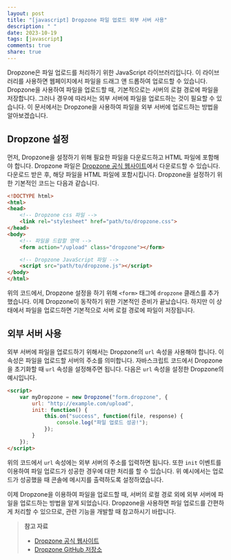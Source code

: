 ```yaml
---
layout: post
title: "[javascript] Dropzone 파일 업로드 외부 서버 사용"
description: " "
date: 2023-10-19
tags: [javascript]
comments: true
share: true
---
```


Dropzone은 파일 업로드를 처리하기 위한 JavaScript 라이브러리입니다. 이 라이브러리를 사용하면 웹페이지에서 파일을 드래그 앤 드롭하여 업로드할 수 있습니다. Dropzone을 사용하여 파일을 업로드할 때, 기본적으로는 서버의 로컬 경로에 파일을 저장합니다. 그러나 경우에 따라서는 외부 서버에 파일을 업로드하는 것이 필요할 수 있습니다. 이 문서에서는 Dropzone을 사용하여 파일을 외부 서버에 업로드하는 방법을 알아보겠습니다.

## Dropzone 설정

먼저, Dropzone을 설정하기 위해 필요한 파일을 다운로드하고 HTML 파일에 포함해야 합니다. Dropzone 파일은 [Dropzone 공식 웹사이트](https://www.dropzonejs.com/)에서 다운로드할 수 있습니다. 다운로드 받은 후, 해당 파일을 HTML 파일에 포함시킵니다. Dropzone을 설정하기 위한 기본적인 코드는 다음과 같습니다.

```html
<!DOCTYPE html>
<html>
<head>
    <!-- Dropzone css 파일 -->
    <link rel="stylesheet" href="path/to/dropzone.css">
</head>
<body>
    <!-- 파일을 드랍할 영역 -->
    <form action="/upload" class="dropzone"></form>

    <!-- Dropzone JavaScript 파일 -->
    <script src="path/to/dropzone.js"></script>
</body>
</html>
```

위의 코드에서, Dropzone 설정을 하기 위해 `<form>` 태그에 `dropzone` 클래스를 추가했습니다. 이제 Dropzone이 동작하기 위한 기본적인 준비가 끝났습니다. 하지만 이 상태에서 파일을 업로드하면 기본적으로 서버 로컬 경로에 파일이 저장됩니다.

## 외부 서버 사용

외부 서버에 파일을 업로드하기 위해서는 Dropzone의 `url` 속성을 사용해야 합니다. 이 속성은 파일을 업로드할 서버의 주소를 의미합니다. 자바스크립트 코드에서 Dropzone을 초기화할 때 `url` 속성을 설정해주면 됩니다. 다음은 `url` 속성을 설정한 Dropzone의 예시입니다.

```html
<script>
    var myDropzone = new Dropzone("form.dropzone", {
        url: "http://example.com/upload",
        init: function() {
            this.on("success", function(file, response) {
                console.log("파일 업로드 성공!");
            });
        }
    });
</script>
```

위의 코드에서 `url` 속성에는 외부 서버의 주소를 입력하면 됩니다. 또한 `init` 이벤트를 이용하여 파일 업로드가 성공한 경우에 대한 처리를 할 수 있습니다. 위 예시에서는 업로드가 성공했을 때 콘솔에 메시지를 출력하도록 설정하였습니다.

이제 Dropzone을 이용하여 파일을 업로드할 때, 서버의 로컬 경로 외에 외부 서버에 파일을 업로드하는 방법을 알게 되었습니다. Dropzone을 사용하면 파일 업로드를 간편하게 처리할 수 있으므로, 관련 기능을 개발할 때 참고하시기 바랍니다.

> **참고 자료**
> - [Dropzone 공식 웹사이트](https://www.dropzonejs.com/)
> - [Dropzone GitHub 저장소](https://github.com/enyo/dropzone)